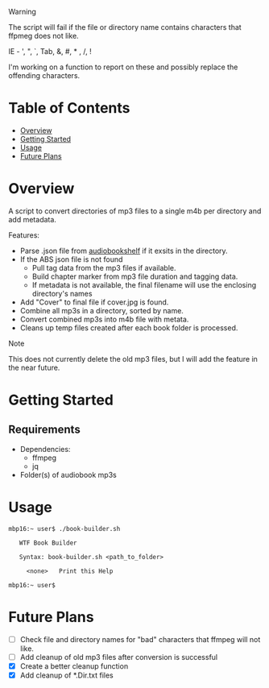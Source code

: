 > [!WARNING]
> The script will fail if the file or directory name contains characters that ffpmeg does not like.
> 
> IE - ', ", `, Tab, &, #, * \, /, !
>
> I'm working on a function to report on these and possibly replace the offending characters.

# Table of Contents
- [Overview](#overview)
- [Getting Started](#getting-started)
- [Usage](#usage)
- [Future Plans](#future-plans)

# Overview
A script to convert directories of mp3 files to a single m4b per directory and add metadata.

Features:
- Parse .json file from [audiobookshelf](https://www.audiobookshelf.org) if it exsits in the directory.
- If the ABS json file is not found
  - Pull tag data from the mp3 files if available.
  - Build chapter marker from mp3 file duration and tagging data.
  - If metadata is not available, the final filename will use the enclosing directory's names
- Add "Cover" to final file if cover.jpg is found.
- Combine all mp3s in a directory, sorted by name.
- Convert combined mp3s into m4b file with metata.
- Cleans up temp files created after each book folder is processed.

> [!NOTE]
> This does not currently delete the old mp3 files, but I will add the feature in the near future.

# Getting Started

## Requirements
- Dependencies:
  - ffmpeg
  - jq
- Folder(s) of audiobook mp3s

# Usage
```shell
mbp16:~ user$ ./book-builder.sh

   WTF Book Builder

   Syntax: book-builder.sh <path_to_folder>

     <none>   Print this Help

mbp16:~ user$ 
```

# Future Plans
- [ ] Check file and directory names for "bad" characters that ffmpeg will not like.
- [ ] Add cleanup of old mp3 files after conversion is successful
- [X] Create a better cleanup function
- [X] Add cleanup of *.Dir.txt files
